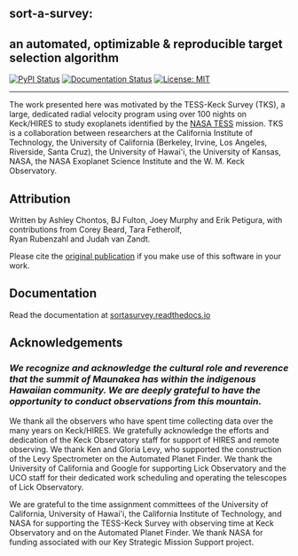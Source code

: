 ## **sort-a-survey:**
## **an automated, optimizable & reproducible target selection algorithm**

[![PyPI Status](https://badge.fury.io/py/sortasurvey.svg)](https://badge.fury.io/py/sortasurvey)
[![Documentation Status](https://readthedocs.org/projects/sortasurvey/badge/?version=latest)](https://sortasurvey.readthedocs.io/en/latest/?badge=latest)
[![License: MIT](https://img.shields.io/badge/License-MIT-orange.svg)](https://opensource.org/licenses/MIT)

--------------------------------------------------------------------------------

The work presented here was motivated by the TESS-Keck Survey (TKS), a large, dedicated radial velocity program using 
over 100 nights on Keck/HIRES to study exoplanets identified by the [NASA TESS](https://tess.mit.edu) mission. TKS is
a collaboration between researchers at the California Institute of Technology, the University of California (Berkeley, 
Irvine, Los Angeles, Riverside, Santa Cruz), the University of Hawai'i, the University of Kansas, NASA, the NASA Exoplanet 
Science Institute and the W. M. Keck Observatory.

## Attribution

Written by Ashley Chontos, BJ Fulton, Joey Murphy and Erik Petigura, with contributions from Corey Beard, Tara Fetherolf,  
Ryan Rubenzahl and Judah van Zandt.

Please cite the [original publication](https://ui.adsabs.harvard.edu/abs/2009CoAst.160...74H/abstract) if you make 
use of this software in your work.

## Documentation

Read the documentation at [sortasurvey.readthedocs.io](https://sortasurvey.readthedocs.io)

## Acknowledgements

### *We recognize and acknowledge the cultural role and reverence that the summit of Maunakea has within the indigenous Hawaiian community. We are deeply grateful to have the opportunity to conduct observations from this mountain.*

We thank all the observers who have spent time collecting data over the many years on Keck/HIRES. We gratefully acknowledge 
the efforts and dedication of the Keck Observatory staff for support of HIRES and remote observing. We thank Ken and Gloria 
Levy, who supported the construction of the Levy Spectrometer on the Automated Planet Finder. We thank the University of 
California and Google for supporting Lick Observatory and the UCO staff for their dedicated work scheduling and operating 
the telescopes of Lick Observatory.

We are grateful to the time assignment committees of the University of California, University of Hawai'i, the California 
Institute of Technology, and NASA for supporting the TESS-Keck Survey with observing time at Keck Observatory and on the 
Automated Planet Finder. We thank NASA for funding associated with our Key Strategic Mission Support project. 
